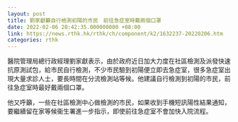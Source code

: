 ```yaml
---
layout: post
title: 劉家獻籲自行檢測初陽的市民　前往急症室時戴兩個口罩
date: 2022-02-06 20:42:35.000000000 +08:00
link: https://news.rthk.hk/rthk/ch/component/k2/1632237-20220206.htm
categories: rthk
---
```


醫院管理局總行政經理劉家獻表示，由於政府近日加大力度在社區檢測及派發快速抗原測試包，給市民自行檢測，不少市民驗到初陽便立即去急症室，很多急症室出現大量求診人士，要長時間在分流檢測站等候。他建議自行檢測到初陽的市民，前往急症室時最好戴兩個口罩。

他又呼籲，一些在社區檢測中心做檢測的市民，如果收到手機短訊陽性結果通知，要繼續留在家等候衞生署進一步指示，即使前往急症室不會加快入院流程。
